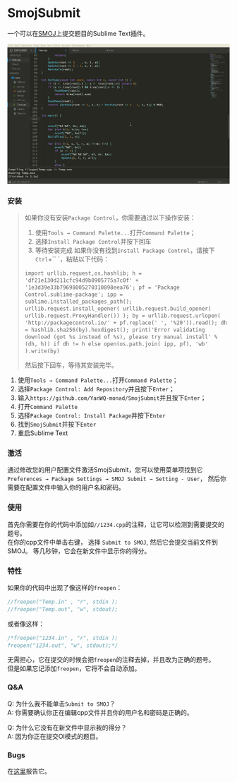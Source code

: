 # SmojSubmit
一个可以在[SMOJ](http://smoj.nhedu.net)上提交题目的Sublime Text插件。

![演示](https://raw.githubusercontent.com/YanWQ-monad/monad/master/Material/SmojSubmitStatic/Illustration.gif)

### 安装
>如果你没有安装`Package Control`，你需要通过以下操作安装：  
>1. 使用`Tools → Command Palette...`打开`Command Palette`；
>2. 选择`Install Package Control`并按下回车
>3. 等待安装完成
>如果你没有找到`Install Package Control`，请按下`Ctrl`+`` `，粘贴以下代码：
>```
>import urllib.request,os,hashlib; h = 'df21e130d211cfc94d9b0905775a7c0f' + '1e3d39e33b79698005270310898eea76'; pf = 'Package Control.sublime-package'; ipp = sublime.installed_packages_path(); urllib.request.install_opener( urllib.request.build_opener( urllib.request.ProxyHandler()) ); by = urllib.request.urlopen( 'http://packagecontrol.io/' + pf.replace(' ', '%20')).read(); dh = hashlib.sha256(by).hexdigest(); print('Error validating download (got %s instead of %s), please try manual install' % (dh, h)) if dh != h else open(os.path.join( ipp, pf), 'wb' ).write(by)
>```
>然后按下回车，等待其安装完毕。

1. 使用`Tools → Command Palette...`打开`Command Palette`；
2. 选择`Package Control: Add Repository`并且按下`Enter`；
3. 输入`https://github.com/YanWQ-monad/SmojSubmit`并且按下`Enter`；
4. 打开`Command Palette`
5. 选择`Package Control: Install Package`并按下`Enter`
6. 找到`SmojSubmit`并按下`Enter`
7. 重启Sublime Text

### 激活
通过修改您的用户配置文件激活SmojSubmit，您可以使用菜单项找到它`Preferences → Package Settings → SMOJ Submit → Setting - User`，
然后你需要在配置文件中输入你的用户名和密码。

### 使用
首先你需要在你的代码中添加如`//1234.cpp`的注释，让它可以检测到需要提交的题号。  
在你的cpp文件中单击右键，
选择 `Submit to SMOJ`, 然后它会提交当前文件到SMOJ。
等几秒钟，它会在新文件中显示你的得分。

### 特性
如果你的代码中出现了像这样的`freopen`：
``` C++
//freopen("Temp.in" , "r", stdin );
//freopen("Temp.out", "w", stdout);
```
或者像这样：
``` C++
/*freopen("1234.in" , "r", stdin );
freopen("1234.out", "w", stdout);*/
```
无需担心，它在提交的时候会把`freopen`的注释去掉，并且改为正确的题号。  
但是如果忘记添加`freopen`，它将不会自动添加。

### Q&A
Q: 为什么我不能单击`Submit to SMOJ`？  
A: 你需要确认你正在编辑cpp文件并且你的用户名和密码是正确的。

Q: 为什么它没有在新文件中显示我的得分？  
A: 因为你正在提交OI模式的题目。

### Bugs
在[这里](https://github.com/YanWQ-monad/SmojSubmit/issues)报告它。